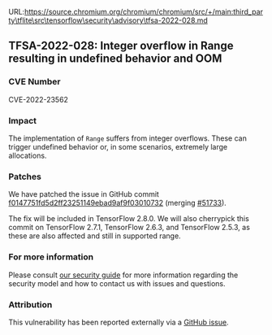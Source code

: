 URL:https://source.chromium.org/chromium/chromium/src/+/main:third_party\tflite\src\tensorflow\security\advisory\tfsa-2022-028.md
## TFSA-2022-028: Integer overflow in Range resulting in undefined behavior and OOM

### CVE Number
CVE-2022-23562

### Impact
The implementation of `Range` suffers from integer overflows. These can trigger undefined behavior or, in some scenarios, extremely large allocations.

### Patches
We have patched the issue in GitHub commit [f0147751fd5d2ff23251149ebad9af9f03010732](https://github.com/tensorflow/tensorflow/commit/f0147751fd5d2ff23251149ebad9af9f03010732) (merging [#51733](https://github.com/tensorflow/tensorflow/pull/51733)).

The fix will be included in TensorFlow 2.8.0. We will also cherrypick this commit on TensorFlow 2.7.1, TensorFlow 2.6.3, and TensorFlow 2.5.3, as these are also affected and still in supported range.

### For more information
Please consult [our security guide](https://github.com/tensorflow/tensorflow/blob/master/SECURITY.md) for more information regarding the security model and how to contact us with issues and questions.

### Attribution
This vulnerability has been reported externally via a [GitHub issue](https://github.com/tensorflow/tensorflow/issues/52676).
